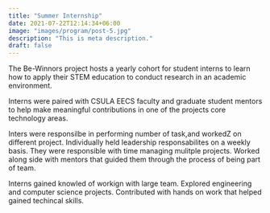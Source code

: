 ```yaml
---
title: "Summer Internship"
date: 2021-07-22T12:14:34+06:00
image: "images/program/post-5.jpg"
description: "This is meta description."
draft: false
---
```


The Be-Winnors project hosts a yearly cohort for student interns to learn how to apply their STEM education to conduct research in an academic environment.

Interns were paired with CSULA EECS faculty and graduate student mentors to help make meaningful contributions in one of the projects core technology areas.

Inters were responsilbe in performing number of task,and workedZ on different project. Individually held leadership responsabilites on a weekly basis.  They were responsible with time managing mulitple projects. Worked along side with mentors that guided them through the process of being part of team.

Interns gained knowled of workign with large team. Explored engineering and computer science projects. Contributed with hands on work that helped gained techincal skills. 


